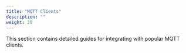 ```yaml
---
title: "MQTT Clients"
description: ""
weight: 30
---
```


This section contains detailed guides for integrating with popular MQTT clients. 

<!--more-->
